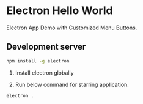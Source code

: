 # Electron Hello World

Electron App Demo with Customized Menu Buttons.

## Development server

```bash
npm install -g electron
```

1. Install electron globally 

2. Run below command for starring application.

```bash
electron .
```